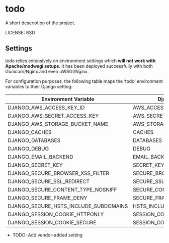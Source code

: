 todo
==============================

A short description of the project.

LICENSE: BSD

Settings
--------

todo relies extensively on environment
settings which **will not work with Apache/modwsgi setups**. It has
been deployed successfully with both Gunicorn/Nginx and even
uWSGI/Nginx.

For configuration purposes, the following table maps the
‘todo’ environment variables to their Django
setting:

|Environment Variable                    |Django Setting               |Development Default                             |Production Default
|--------------------------------------- | --------------------------- | ---------------------------------------------- | -------------------------------------------
|DJANGO_AWS_ACCESS_KEY_ID                | AWS_ACCESS_KEY_ID           | n/a                                            | raises error
|DJANGO_AWS_SECRET_ACCESS_KEY            | AWS_SECRET_ACCESS_KEY       | n/a                                            | raises error
|DJANGO_AWS_STORAGE_BUCKET_NAME          | AWS_STORAGE_BUCKET_NAME     | n/a                                            | raises error
|DJANGO_CACHES                           | CACHES                      | locmem                                         | memcached
|DJANGO_DATABASES                        | DATABASES                   | See code                                       | See code
|DJANGO_DEBUG                            | DEBUG                       | True                                           | False
|DJANGO_EMAIL_BACKEND                    | EMAIL_BACKEND               | django.core.mail.backends.console.EmailBackend | django.core.mail.backends.smtp.EmailBackend
|DJANGO_SECRET_KEY                       | SECRET_KEY                  | CHANGEME!!!                                    | raises error
|DJANGO_SECURE_BROWSER_XSS_FILTER        | SECURE_BROWSER_XSS_FILTER   | n/a                                            | True
|DJANGO_SECURE_SSL_REDIRECT              | SECURE_SSL_REDIRECT         | n/a                                            | True
|DJANGO_SECURE_CONTENT_TYPE_NOSNIFF      | SECURE_CONTENT_TYPE_NOSNIFF | n/a                                            | True
|DJANGO_SECURE_FRAME_DENY                | SECURE_FRAME_DENY           | n/a                                            | True
|DJANGO_SECURE_HSTS_INCLUDE_SUBDOMAINS   | HSTS_INCLUDE_SUBDOMAINS     | n/a                                            | True
|DJANGO_SESSION_COOKIE_HTTPONLY          | SESSION_COOKIE_HTTPONLY     | n/a                                            | True
|DJANGO_SESSION_COOKIE_SECURE            | SESSION_COOKIE_SECURE       | n/a                                            | False

-   TODO: Add vendor-added setting